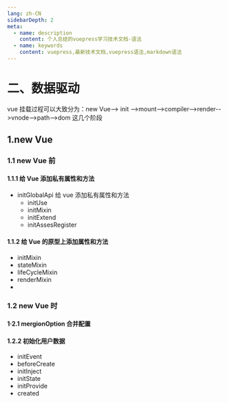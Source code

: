```yaml
---
lang: zh-CN
sidebarDepth: 2
meta:
  - name: description
    content: 个人总结的vuepress学习技术文档-语法
  - name: keywords
    content: vuepress,最新技术文档,vuepress语法,markdown语法
---
```


# 二、数据驱动

vue 挂载过程可以大致分为：new Vue--> init -->mount-->compiler-->render-->vnode-->path-->dom 这几个阶段

## 1.new Vue

### 1.1 new Vue 前

#### 1.1.1 给 Vue 添加私有属性和方法

- initGlobalApi 给 vue 添加私有属性和方法
  - initUse
  - initMixin
  - initExtend
  - initAssesRegister

#### 1.1.2 给 Vue 的原型上添加属性和方法

- initMixin
- stateMixin
- lifeCycleMixin
- renderMixin
-

### 1.2 new Vue 时

#### 1·2.1 mergionOption 合并配置

#### 1.2.2 初始化用户数据

- initEvent
- beforeCreate
- initInject
- initState
- initProvide
- created
